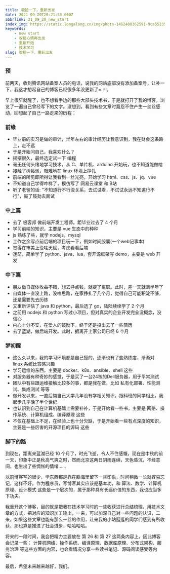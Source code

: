 ```yaml
---
title: 收拾一下，重新出发
date: 2021-09-20T20:21:33.000Z
abbrlink: 21_09_20_new_start
index_img: https://static.longalong.cn/img/photo-1462400362591-9ca55235346a
keywords:
    - new start
    - 收拾心情再出发
    - 重新开始
    - 技术学习
slug: 收拾一下，重新出发
---
```


### 预
前两天，收到腾讯网站备案人员的电话，说我的网站底部没有添加备案号，让补一下，我这才想起自己的博客已经很多年没更新了=.=!。

早上很早就醒了，也不想看手边的那些大部头技术书，于是就打开了我的博客，浏览了一遍自己曾经写下的文字。没想到，看到有些文章时竟忍不住产生一丝丝感动，回想起了自己一路走来的历程：

### 前缘
- 毕业前的实习是做的审计，半年左右的审计经历让我意识到，我在财会这条路上，走不远
- 于是开始问自己，我喜欢什么？
- 摇摆很久，最终选定试一下 编程
- 毫无任何头绪地学习技术，从 C、单片机、arduino 开始玩，也不知道能做啥
- 接触了树莓派，艰难地在 linux 环境上挣扎
- 前端的所见即所得让我看到一丝光亮，开始学习 html、css、js、jq、vue
- 不知道自己学得咋样了，模仿写了 网易云课堂 和 B站
- 听了老爸的话: "不知道行不行没关系，去试试看，不试试永远不知道行不行"，鼓了鼓劲去面试

### 中上篇
- 去了 极客邦 做前端开发工程师。距毕业过去了 4 个月
- 学习前端的知识，主要是 vue 生态中的种种
- js 熟练了些，就学 nodejs，mysql
- 工作之余写点前后端的项目玩一下，例如时间胶囊(一个web记事本)
- 觉得在审美上没啥天赋，考虑看看后端
- 迷茫，简单学了 python、java、lua，套开源框架写 demo，主要是 web 开发

### 中下篇
- 朋友做自媒体收益不错，想去挣点钱，就提了离职。此时，差一天就满半年了
- 自媒体一直没上路，没啥思路，在家挣扎了几个月，觉得自己可能积淀不够，还是需要先去历练
- 又重新评估了 java 和 python，最后选了 go，陆陆续续学了 2 个月
- 之前用 nodejs 和 python 写过小项目，但对真实的企业开发完全没概念，没信心
- 内心十分不安，在爱人的鼓励下，终于还是投出去了一些简历
- 去了蓝湖，做后端开发。此时，据离开上家公司已经 6 个月

### 梦初醒
- 这么久以来，我的学习环境都是自己搭的，逐渐也有了些熟练度，渐渐对 linux 系统比较感兴趣
- 学习运维的东西，主要是 docker、k8s、ansible、shell 这些
- 对服务器有种奇妙的感觉，于是买了一台24核的Dell服务器，用于平常测试
- 团队中有些跟运维接触比较多的事，都是我在做，比如 私有化部署、性能测试、集成测试 等等
- 做开发以来，一直后悔自己大学几年没有学相关知识，跟科班的同学相比，我起步几乎晚了半个世纪
- 也认识到自己在计算机基础上需要补补，于是开始看一些书，主要是 网络、操作系统、计算机组成、编译原理 这些
- 不仅在基础上不足，在经验上也十分欠缺，于是开始看一些有点深度的知识，主要是一些厉害的开源项目的源码 这些

### 脚下的路
到现在，距离来蓝湖已经 10 个月了，时光飞逝，令人不住感慨，现在是中秋的前一天，印象中正是秋高气爽之时，然而北京这两日阴雨连绵，天色昏沉，不经意间，也生出了些惆怅的情绪……

以前博客写的很少，学东西都是靠在脑海里留下一些印象，时间稍微一长就容易忘记，这样不好。作为程序员，写博客其实应该是基本功，和 算法、数学、计算机原理、设计模式 这些是一个层次的，属于那种具有长远价值的东西，我也应当多下功夫。

我重开这个博客，目的就是把我在技术学习时的一些收获进行总结梳理，用技术文章的方式，把对应的知识加工输出，一来，可以加深自己对一些问题的认识，二来，如果这些文章也能有那么一丝的作用，让来我的小站逛逛的同学们感到有所收获，那也算是推进了社会进步，哈哈哈哈。

将来的一段时间，我会把精力主要放在 第 26 和 第 27 这两条内容上，因此博客会记录一些： 计算机网络、操作系统、编译原理、数据库原理、分布式架构、服务治理 等这些方面的内容，也会看情况分享一些读书笔记、源码阅读感受等内容。

最后，希望未来越来越好，我们。
